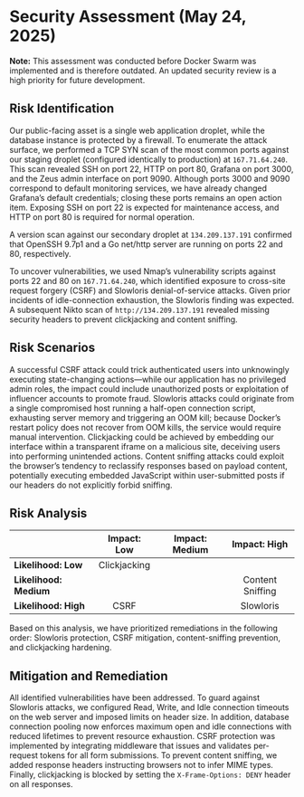 # Security Assessment (May 24, 2025)

**Note:** This assessment was conducted before Docker Swarm was implemented and is therefore outdated. An updated security review is a high priority for future development.

## Risk Identification

Our public-facing asset is a single web application droplet, while the database instance is protected by a firewall. To enumerate the attack surface, we performed a TCP SYN scan of the most common ports against our staging droplet (configured identically to production) at `167.71.64.240`. This scan revealed SSH on port 22, HTTP on port 80, Grafana on port 3000, and the Zeus admin interface on port 9090. Although ports 3000 and 9090 correspond to default monitoring services, we have already changed Grafana’s default credentials; closing these ports remains an open action item. Exposing SSH on port 22 is expected for maintenance access, and HTTP on port 80 is required for normal operation.

A version scan against our secondary droplet at `134.209.137.191` confirmed that OpenSSH 9.7p1 and a Go net/http server are running on ports 22 and 80, respectively.

To uncover vulnerabilities, we used Nmap’s vulnerability scripts against ports 22 and 80 on `167.71.64.240`, which identified exposure to cross-site request forgery (CSRF) and Slowloris denial-of-service attacks. Given prior incidents of idle-connection exhaustion, the Slowloris finding was expected. A subsequent Nikto scan of `http://134.209.137.191` revealed missing security headers to prevent clickjacking and content sniffing.

## Risk Scenarios

A successful CSRF attack could trick authenticated users into unknowingly executing state-changing actions—while our application has no privileged admin roles, the impact could include unauthorized posts or exploitation of influencer accounts to promote fraud. Slowloris attacks could originate from a single compromised host running a half-open connection script, exhausting server memory and triggering an OOM kill; because Docker’s restart policy does not recover from OOM kills, the service would require manual intervention. Clickjacking could be achieved by embedding our interface within a transparent iframe on a malicious site, deceiving users into performing unintended actions. Content sniffing attacks could exploit the browser’s tendency to reclassify responses based on payload content, potentially executing embedded JavaScript within user-submitted posts if our headers do not explicitly forbid sniffing.

## Risk Analysis

|                        | Impact: Low   | Impact: Medium | Impact: High      |
|------------------------|:-------------:|:--------------:|:-----------------:|
| **Likelihood: Low**    | Clickjacking  |                |                   |
| **Likelihood: Medium** |               |                | Content Sniffing  |
| **Likelihood: High**   | CSRF          |                | Slowloris         |

Based on this analysis, we have prioritized remediations in the following order: Slowloris protection, CSRF mitigation, content-sniffing prevention, and clickjacking hardening.

## Mitigation and Remediation

All identified vulnerabilities have been addressed. To guard against Slowloris attacks, we configured Read, Write, and Idle connection timeouts on the web server and imposed limits on header size. In addition, database connection pooling now enforces maximum open and idle connections with reduced lifetimes to prevent resource exhaustion. CSRF protection was implemented by integrating middleware that issues and validates per-request tokens for all form submissions. To prevent content sniffing, we added response headers instructing browsers not to infer MIME types. Finally, clickjacking is blocked by setting the `X-Frame-Options: DENY` header on all responses.
